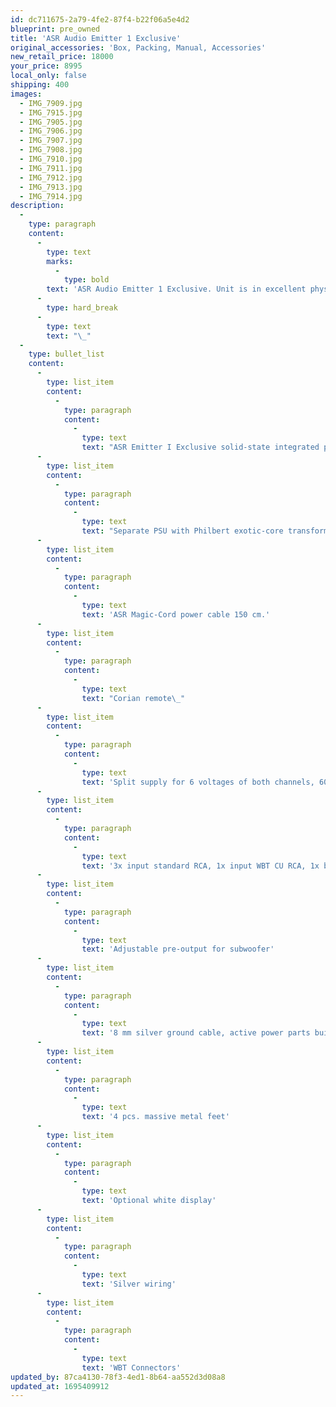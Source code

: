 ```yaml
---
id: dc711675-2a79-4fe2-87f4-b22f06a5e4d2
blueprint: pre_owned
title: 'ASR Audio Emitter 1 Exclusive'
original_accessories: 'Box, Packing, Manual, Accessories'
new_retail_price: 18000
your_price: 8995
local_only: false
shipping: 400
images:
  - IMG_7909.jpg
  - IMG_7915.jpg
  - IMG_7905.jpg
  - IMG_7906.jpg
  - IMG_7907.jpg
  - IMG_7908.jpg
  - IMG_7910.jpg
  - IMG_7911.jpg
  - IMG_7912.jpg
  - IMG_7913.jpg
  - IMG_7914.jpg
description:
  -
    type: paragraph
    content:
      -
        type: text
        marks:
          -
            type: bold
        text: 'ASR Audio Emitter 1 Exclusive. Unit is in excellent physical and functional condition with original boxes, packing and accessories. Unit is 14 months old and has seen very limited usage (roughly 20 hours). This unit is wired for the optional line-stage battery power supply, but that option is not included. Unit sold as new for $18,000.00'
      -
        type: hard_break
      -
        type: text
        text: "\_"
  -
    type: bullet_list
    content:
      -
        type: list_item
        content:
          -
            type: paragraph
            content:
              -
                type: text
                text: "ASR Emitter I Exclusive solid-state integrated power amplifier, 2x 290 W / 4 Ohm, prepared for battery\_"
      -
        type: list_item
        content:
          -
            type: paragraph
            content:
              -
                type: text
                text: "Separate PSU with Philbert exotic-core transformer\_"
      -
        type: list_item
        content:
          -
            type: paragraph
            content:
              -
                type: text
                text: 'ASR Magic-Cord power cable 150 cm.'
      -
        type: list_item
        content:
          -
            type: paragraph
            content:
              -
                type: text
                text: "Corian remote\_"
      -
        type: list_item
        content:
          -
            type: paragraph
            content:
              -
                type: text
                text: 'Split supply for 6 voltages of both channels, 606.440 µF capacity HV = higher voltage 80 V Elkos on double layer boards for the output stage'
      -
        type: list_item
        content:
          -
            type: paragraph
            content:
              -
                type: text
                text: '3x input standard RCA, 1x input WBT CU RCA, 1x balanced (XLR), 1x direct-input, 1x tape out Elma-Switches'
      -
        type: list_item
        content:
          -
            type: paragraph
            content:
              -
                type: text
                text: 'Adjustable pre-output for subwoofer'
      -
        type: list_item
        content:
          -
            type: paragraph
            content:
              -
                type: text
                text: '8 mm silver ground cable, active power parts built in PSU 2 cables from main unit to PSU: each 250 cm'
      -
        type: list_item
        content:
          -
            type: paragraph
            content:
              -
                type: text
                text: '4 pcs. massive metal feet'
      -
        type: list_item
        content:
          -
            type: paragraph
            content:
              -
                type: text
                text: 'Optional white display'
      -
        type: list_item
        content:
          -
            type: paragraph
            content:
              -
                type: text
                text: 'Silver wiring'
      -
        type: list_item
        content:
          -
            type: paragraph
            content:
              -
                type: text
                text: 'WBT Connectors'
updated_by: 87ca4130-78f3-4ed1-8b64-aa552d3d08a8
updated_at: 1695409912
---
```

